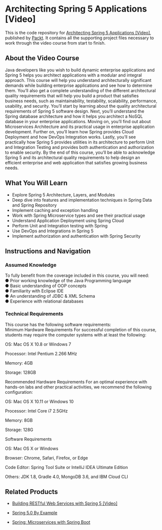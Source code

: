 # Architecting Spring 5 Applications [Video]
This is the code repository for [Architecting Spring 5 Applications [Video]](https://www.packtpub.com/application-development/architecting-spring-5-applications-video?utm_source=github&utm_medium=repository&utm_campaign=9781788477376), published by [Packt](https://www.packtpub.com/?utm_source=github). It contains all the supporting project files necessary to work through the video course from start to finish.
## About the Video Course
Java developers like you wish to build dynamic enterprise applications and Spring 5 helps you architect applications with a modular and integral approach. This course will help you understand architecturally significant demands while building enterprise applications and see how to determine them. You’ll also get a complete understanding of the different architectural quality requirements that will help you build a product that satisfies business needs, such as maintainability, testability, scalability, performance, usability, and security.
You’ll start by learning about the quality architectural requirements of Spring 5 software design. Next, you’ll understand the Spring database architecture and how it helps you architect a NoSQL database in your enterprise applications. Moving on, you’ll find out about Microservices Architecture and its practical usage in enterprise application development. Further on, you’ll learn how Spring provides Cloud Deployment and how DevOps Integration works. Lastly, you’ll see practically how Spring 5 provides utilities in its architecture to perform Unit and Integration Testing and provides both authentication and authorization to enable security.
By the end of this course, you’ll be able to acknowledge Spring 5 and its architectural quality requirements to help design an efficient enterprise and web application that satisfies growing business needs.

<H2>What You Will Learn</H2>
<DIV class=book-info-will-learn-text>
<UL>
<LI>Explore Spring 5 Architecture, Layers, and Modules
<LI>Deep dive into features and implementation techniques in Spring Data and Spring Repository
<LI>Implement caching and exception handling 
<LI>Work with Spring Microservice types and see their practical usage 
<LI>Understand Application Deployment using Spring Cloud
<LI>Perform Unit and Integration testing with Spring
<LI>Use DevOps and Integrations in Spring 5	
<LI>Implement authorization and authentication with Spring Security </LI></UL></DIV>

## Instructions and Navigation
### Assumed Knowledge
To fully benefit from the coverage included in this course, you will need:<br/>
● Prior working knowledge of the Java Programming language<br/>
● Basic understanding of OOP concepts<br/>
● Familiarity with Eclipse IDE<br/>
● An understanding of JDBC & XML Schema<br/>
● Experience with relational databases
### Technical Requirements
This course has the following software requirements:<br/>
Minimum Hardware Requirements
For successful completion of this course, students may require the computer systems with at least the following:

OS: Mac OS X 10.8 or Windows 7

Processor: Intel Pentium 2.266 MHz

Memory: 4GB

Storage: 128GB


Recommended Hardware Requirements
For an optimal experience with hands-on labs and other practical activities, we recommend the following configuration:

OS: Mac OS X 10.11 or Windows 10

Processor: Intel Core i7 2.5GHz

Memory: 8GB

Storage: 128G

Software Requirements

OS: Mac OS X or Windows

Browser: Chrome, Safari, Firefox, or Edge

Code Editor: Spring Tool Suite or IntelliJ IDEA Ultimate Edition

Others: JDK 1.8, Gradle 4.0, MongoDB 3.6, and IBM Cloud CLI

## Related Products
* [Building RESTful Web Services with Spring 5 [Video]](https://www.packtpub.com/web-development/building-restful-web-services-spring-5-video?utm_source=github&utm_medium=repository&utm_campaign=9781789348590)

* [Spring 5.0 By Example](https://www.packtpub.com/application-development/spring-50-example?utm_source=github&utm_medium=repository&utm_campaign=9781788624398)

* [Spring: Microservices with Spring Boot](https://www.packtpub.com/application-development/spring-microservices-spring-boot?utm_source=github&utm_medium=repository&utm_campaign=9781789132588)

